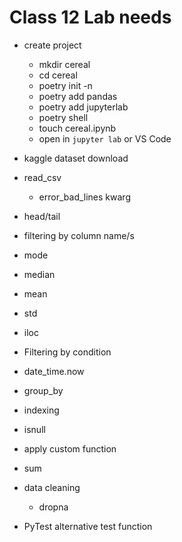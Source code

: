 # Class 12 Lab needs

- create project
  - mkdir cereal
  - cd cereal
  - poetry init -n
  - poetry add pandas
  - poetry add jupyterlab
  - poetry shell
  - touch cereal.ipynb
  - open in `jupyter lab` or VS Code

- kaggle dataset download
- read_csv
  - error_bad_lines kwarg
- head/tail
- filtering by column name/s
- mode
- median
- mean
- std
- iloc
- Filtering by condition
- date_time.now
- group_by
- indexing
- isnull
- apply custom function
- sum
- data cleaning
  - dropna
- PyTest alternative test function

